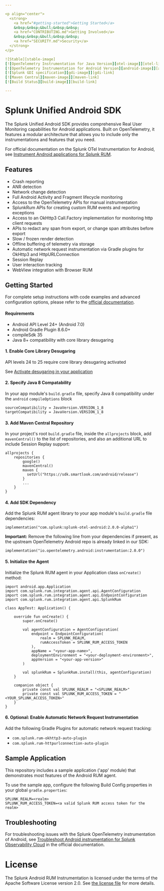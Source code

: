 ```yaml
---

<p align="center">
  <strong>
    <a href="#getting-started">Getting Started</a>
    &nbsp;&nbsp;&bull;&nbsp;&nbsp;
    <a href="CONTRIBUTING.md">Getting Involved</a>
    &nbsp;&nbsp;&bull;&nbsp;&nbsp;
    <a href="SECURITY.md">Security</a>
  </strong>
</p>

![Stable][stable-image]
[![OpenTelemetry Instrumentation for Java Version][otel-image]][otel-link]
[![OpenTelemetry Instrumentation for Android Version][android-image]][android-link]
[![Splunk GDI specification][gdi-image]][gdi-link]
[![Maven Central][maven-image]][maven-link]
[![Build Status][build-image]][build-link]

---
```


# Splunk Unified Android SDK

The Splunk Unified Android SDK provides comprehensive Real User Monitoring capabilities for Android applications.
Built on OpenTelemetry, it features a modular architecture that allows you to include only the instrumentations and features that you need.

For official documentation on the Splunk OTel Instrumentation for Android, see [Instrument Android applications for Splunk RUM](https://help.splunk.com/en/splunk-observability-cloud/manage-data/available-data-sources/supported-integrations-in-splunk-observability-cloud/rum-instrumentation/instrument-android-applications).

## Features

* Crash reporting
* ANR detection
* Network change detection
* Full Android Activity and Fragment lifecycle monitoring
* Access to the OpenTelemetry APIs for manual instrumentation
* SplunkRum APIs for creating custom RUM events and reporting exceptions
* Access to an OkHttp3 Call.Factory implementation for monitoring http client requests
* APIs to redact any span from export, or change span attributes before export
* Slow / frozen render detection
* Offline buffering of telemetry via storage
* Automatic network request instrumentation via Gradle plugins for OkHttp3 and HttpURLConnection
* Session Replay
* User interaction tracking
* WebView integration with Browser RUM

## Getting Started

For complete setup instructions with code examples and advanced configuration options, please refer to the [official documentation](https://help.splunk.com/en/splunk-observability-cloud/manage-data/available-data-sources/supported-integrations-in-splunk-observability-cloud/rum-instrumentation/instrument-android-applications).

#### Requirements
* Android API Level 24+ (Android 7.0)
* Android Gradle Plugin 8.6.0+
* compileSdk 35
* Java 8+ compatibility with core library desugaring

#### 1. Enable Core Library Desugaring

API levels 24 to 25 require core library desugaring activated

See [Activate desugaring in your application](https://help.splunk.com/en/splunk-observability-cloud/manage-data/available-data-sources/supported-integrations-in-splunk-observability-cloud/rum-instrumentation/instrument-android-applications/install-the-android-rum-agent#dce84133fa87f4b1089e140d36b1fee4e__enable-desugaring)

#### 2. Specify Java 8 Compatability

In your app module's `build.gradle` file, specify Java 8 compatibility under the `android` `compileOptions` block

```
sourceCompatibility = JavaVersion.VERSION_1_8
targetCompatibility = JavaVersion.VERSION_1_8
```

#### 3. Add Maven Central Repository

In your project's root `build.gradle` file, inside the `allprojects` block, add `mavenCentral()` to the list of repositories, and also an additional URL to include Session Replay support:
```
allprojects {
    repositories {
        google()
        mavenCentral()
        maven {
          setUrl("https://sdk.smartlook.com/android/release")
        }
        ...
    }
}
```

#### 4. Add SDK Dependency

Add the Splunk RUM agent library to your app module's `build.gradle` file dependencies:
```
implementation("com.splunk:splunk-otel-android:2.0.0-alpha1")
```

**Important:** Remove the following line from your dependencies if present, as the upstream OpenTelemetry Android repo is already linked in our SDK:
```
implementation("io.opentelemetry.android:instrumentation:2.0.0")
```

#### 5. Initialize the Agent

Initialize the Splunk RUM agent in your Application class `onCreate()` method:
```
import android.app.Application
import com.splunk.rum.integration.agent.api.AgentConfiguration
import com.splunk.rum.integration.agent.api.EndpointConfiguration
import com.splunk.rum.integration.agent.api.SplunkRum

class AppTest: Application() {

    override fun onCreate() {
        super.onCreate()

        val agentConfiguration = AgentConfiguration(
            endpoint = EndpointConfiguration(
                realm = SPLUNK_REALM,
                rumAccessToken = SPLUNK_RUM_ACCESS_TOKEN
            ),
            appName = "<your-app-name>",
            deploymentEnvironment = "<your-deployment-environment>",
            appVersion = "<your-app-version>"
        )

        val splunkRum = SplunkRum.install(this, agentConfiguration)
    }

    companion object {
        private const val SPLUNK_REALM = "<SPLUNK_REALM>"
        private const val SPLUNK_RUM_ACCESS_TOKEN = "<YOUR_SPLUNK_ACCESS_TOKEN>"
    }
}
```

#### 6. Optional: Enable Automatic Network Request Instrumentation

Add the following Gradle Plugins for automatic network request tracking:
- `com.splunk.rum-okhttp3-auto-plugin`
- `com.splunk.rum-httpurlconnection-auto-plugin`

## Sample Application

This repository includes a sample application ('app' module) that demonstrates most features of the Android RUM agent.

To use the sample app, configure the following Build Config properties in your global `gradle.properties`:
```properties
SPLUNK_REALM=<realm>
SPLUNK_RUM_ACCESS_TOKEN=<a valid Splunk RUM access token for the realm>
```

## Troubleshooting

For troubleshooting issues with the Splunk OpenTelemetry instrumentation of Android, see
[Troubleshoot Android instrumentation for Splunk Observability Cloud](https://help.splunk.com/en/splunk-observability-cloud/manage-data/available-data-sources/supported-integrations-in-splunk-observability-cloud/rum-instrumentation/instrument-android-applications/troubleshooting)
in the official documentation.

# License

The Splunk Android RUM Instrumentation is licensed under the terms of the Apache Software License
version 2.0. See [the license file](./LICENSE) for more details.

[stable-image]: https://img.shields.io/badge/status-stable-informational?style=for-the-badge
[otel-image]: https://img.shields.io/badge/otel-1.33.5-blueviolet?style=for-the-badge
[otel-link]: https://github.com/open-telemetry/opentelemetry-java-instrumentation/releases/tag/v1.33.5
[android-image]: https://img.shields.io/github/v/release/signalfx/splunk-otel-android?include_prereleases&style=for-the-badge
[android-link]: https://github.com/signalfx/splunk-otel-android/releases
[gdi-image]: https://img.shields.io/badge/GDI-1.4.0-blueviolet?style=for-the-badge
[gdi-link]: https://github.com/signalfx/gdi-specification/releases/tag/v1.4.0
[maven-image]: https://img.shields.io/maven-central/v/com.splunk/splunk-otel-android?style=for-the-badge
[maven-link]: https://mvnrepository.com/artifact/com.splunk/splunk-otel-android/latest
[build-image]: https://img.shields.io/github/actions/workflow/status/signalfx/splunk-otel-android/main.yaml?branch=main&style=for-the-badge
[build-link]: https://github.com/signalfx/splunk-otel-android/actions/workflows/main.yaml
